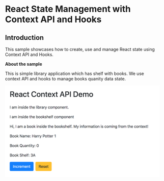 # React State Management with Context API and Hooks

## Introduction
This sample showcases how to create, use and manage React state using Context API and Hooks.

**About the sample**

This is simple library application which has shelf with books. We use context API and hooks to manage books quanity data state.

![Demo Screenshot](./public/context-api-demo.png)

